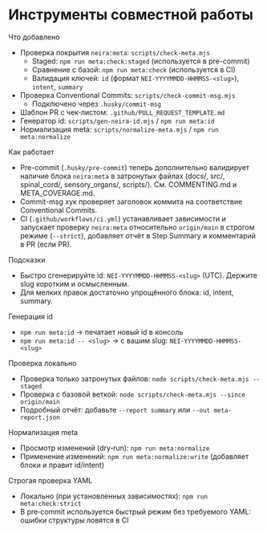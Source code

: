 <!-- neira:meta
id: NEI-20250904-120400-collab-tooling
intent: docs
summary: Описаны новые инструменты: проверка neira:meta и Conventional Commits, интеграция в pre-commit и CI.
-->

# Инструменты совместной работы

Что добавлено
- Проверка покрытия `neira:meta`: `scripts/check-meta.mjs`
  - Staged: `npm run meta:check:staged` (используется в pre-commit)
  - Сравнение с базой: `npm run meta:check` (используется в CI)
  - Валидация ключей: `id` (формат `NEI-YYYYMMDD-HHMMSS-<slug>`), `intent`, `summary`
- Проверка Conventional Commits: `scripts/check-commit-msg.mjs`
  - Подключено через `.husky/commit-msg`
- Шаблон PR с чек‑листом: `.github/PULL_REQUEST_TEMPLATE.md`
- Генератор id: `scripts/gen-neira-id.mjs` / `npm run meta:id`
 - Нормализация meta: `scripts/normalize-meta.mjs` / `npm run meta:normalize`

Как работает
- Pre-commit (`.husky/pre-commit`) теперь дополнительно валидирует наличие блока `neira:meta` в затронутых файлах
  (docs/, src/, spinal_cord/, sensory_organs/, scripts/). См. COMMENTING.md и META_COVERAGE.md.
- Commit-msg хук проверяет заголовок коммита на соответствие Conventional Commits.
- CI (`.github/workflows/ci.yml`) устанавливает зависимости и запускает проверку `neira:meta` относительно `origin/main`
  в строгом режиме (`--strict`), добавляет отчёт в Step Summary и комментарий в PR (если PR).

Подсказки
- Быстро сгенерируйте id: `NEI-YYYYMMDD-HHMMSS-<slug>` (UTC). Держите slug коротким и осмысленным.
- Для мелких правок достаточно упрощённого блока: id, intent, summary.

Генерация id
- `npm run meta:id` → печатает новый id в консоль
- `npm run meta:id -- <slug>` → с вашим slug: `NEI-YYYYMMDD-HHMMSS-<slug>`

Проверка локально
- Проверка только затронутых файлов: `node scripts/check-meta.mjs --staged`
- Проверка с базовой веткой: `node scripts/check-meta.mjs --since origin/main`
- Подробный отчёт: добавьте `--report summary` или `--out meta-report.json`

Нормализация meta
- Просмотр изменений (dry‑run): `npm run meta:normalize`
- Применение изменений: `npm run meta:normalize:write` (добавляет блоки и правит id/intent)

Строгая проверка YAML
- Локально (при установленных зависимостях): `npm run meta:check:strict`
- В pre‑commit используется быстрый режим без требуемого YAML: ошибки структуры ловятся в CI
